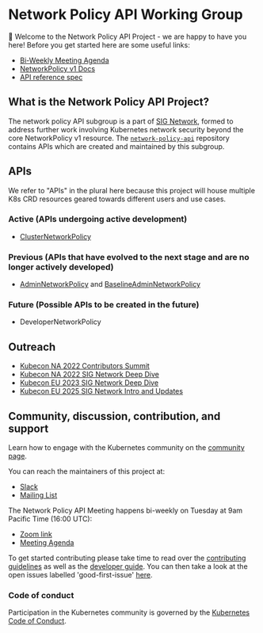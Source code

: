 # Network Policy API Working Group
 👋 Welcome to the Network Policy API Project - we are happy to have you here! Before you get started here are some useful links:

- [Bi-Weekly Meeting Agenda](https://docs.google.com/document/d/1AtWQy2fNa4qXRag9cCp5_HsefD7bxKe3ea2RPn8jnSs/edit#heading=h.ajvcztp6cza)
- [NetworkPolicy v1 Docs](https://kubernetes.io/docs/concepts/services-networking/network-policies/)
- [API reference spec](/reference/spec/)

## What is the Network Policy API Project?

The network policy API subgroup is a part of [SIG Network](https://github.com/kubernetes/community/tree/master/sig-network),
formed to address further work involving Kubernetes network security beyond the core NetworkPolicy v1 resource.
The [`network-policy-api`](https://github.com/kubernetes-sigs/network-policy-api/) repository contains APIs which are
created and maintained by this subgroup.

## APIs

We refer to "APIs" in the plural here because this project will house
multiple K8s CRD resources geared towards different users and use cases.

### Active (APIs undergoing active development)

- [ClusterNetworkPolicy](api-overview.md#the-clusternetworkpolicy-resource)

### Previous (APIs that have evolved to the next stage and are no longer actively developed)

- [AdminNetworkPolicy](https://network-policy-api.sigs.k8s.io/reference/spec/#policy.networking.k8s.io%2fv1alpha1.AdminNetworkPolicy) and 
[BaselineAdminNetworkPolicy](https://network-policy-api.sigs.k8s.io/reference/spec/#policy.networking.k8s.io%2fv1alpha1.BaselineAdminNetworkPolicy)

### Future (Possible APIs to be created in the future)

- DeveloperNetworkPolicy

## Outreach

- [Kubecon NA 2022 Contributors Summit](https://youtu.be/00nVssi2oPA)
- [Kubecon NA 2022 SIG Network Deep Dive](https://www.youtube.com/watch?v=qn9bM5Cwvg0&t=752s)
- [Kubecon EU 2023 SIG Network Deep Dive](https://www.youtube.com/watch?v=0uPEFcWn-_o)
- [Kubecon EU 2025 SIG Network Intro and Updates](https://www.youtube.com/watch?v=lBOdQHNNgEU)

## Community, discussion, contribution, and support
Learn how to engage with the Kubernetes community on the [community page](http://kubernetes.io/community/).

You can reach the maintainers of this project at:

- [Slack](https://kubernetes.slack.com/messages/sig-network-policy-api)
- [Mailing List](https://groups.google.com/forum/#!forum/kubernetes-sig-network)

The Network Policy API Meeting happens bi-weekly on Tuesday at 9am Pacific
Time (16:00 UTC):

* [Zoom link](https://zoom.us/j/96264742248)
* [Meeting Agenda](https://docs.google.com/document/d/1AtWQy2fNa4qXRag9cCp5_HsefD7bxKe3ea2RPn8jnSs/edit#heading=h.ajvcztp6cza)

To get started contributing please take time to read over the [contributing guidelines](https://github.com/kubernetes-sigs/network-policy-api/blob/master/CONTRIBUTING.md) as well as the [developer guide](https://github.com/kubernetes/community/blob/master/contributors/devel/README.md). You can then take a look at the open issues labelled 'good-first-issue' [here](https://github.com/kubernetes-sigs/network-policy-api/issues?q=is%3Aissue+is%3Aopen+label%3A%22good+first+issue%22).

### Code of conduct
Participation in the Kubernetes community is governed by the [Kubernetes Code of Conduct](https://github.com/kubernetes/community/blob/master/code-of-conduct.md).
